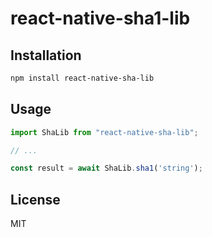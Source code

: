 # react-native-sha1-lib

## Installation

```sh
npm install react-native-sha-lib
```

## Usage

```js
import ShaLib from "react-native-sha-lib";

// ...

const result = await ShaLib.sha1('string');
```

## License

MIT
